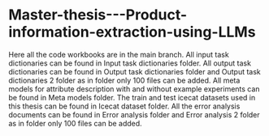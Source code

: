 # Master-thesis---Product-information-extraction-using-LLMs

Here all the code workbooks are in the main branch.
All input task dictionaries can be found in Input task dictionaries folder.
All output task dictionaries can be found in Output task dictionaries folder and Output task dictionaries 2 folder as in folder only 100 files can be added.
All meta models for attribute description with and without example experiments can be found in Meta models folder.
The train and test icecat datasets used in this thesis can be found in Icecat dataset folder.
All the error analysis documents can be found in Error analysis folder and Error analysis 2 folder as in folder only 100 files can be added.
